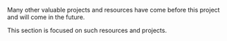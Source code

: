 Many other valuable projects and resources have come before this project and will come in the future.

This section is focused on such resources and projects.

